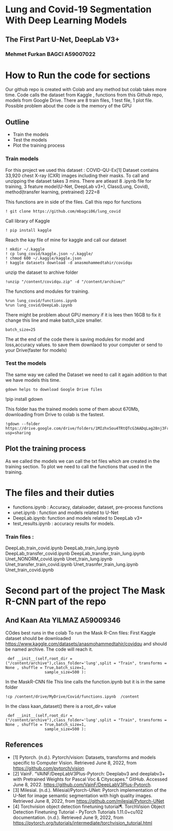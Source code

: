 # Lung and Covid-19 Segmentation With Deep Learning Models 
## The First Part U-Net, DeepLab V3+
### Mehmet Furkan BAGCI A59007022

# How to Run the code for sections 
Our github repo is created with Colab and any method but colab takes more time. Code calls the dataset from Kaggle , functions from this Github repo, models from Google Drive. There are 8 train files, 1 test file, 1 plot file. Possible problem about the code is the memory of the GPU
## Outline 
- Train the models 
- Test the models 
- Plot the training process 

### Train models 
For this project we used this dataset : COVID-QU-Ex[1] Dataset contains 33,920 chest X-ray (CXR) images including their masks. 
To call and unzipping the dataset takes 3 mins. 
There are atleast 8 .ipynb file for training, 3 feature model(U-Net, DeepLab v3+), Class(Lung, Covid), method(transfer learning, pretrained) 2*2*2=8  

This functions are in side of the files.
Call this repo for functions 
```
! git clone https://github.com/mbagci06/lung_covid
```
Call library of Kaggle
```
! pip install kaggle
```
Reach the kay file of mine for kaggle and call our dataset
```
! mkdir ~/.kaggle
! cp lung_covid/kaggle.json ~/.kaggle/
! chmod 600 ~/.kaggle/kaggle.json
! kaggle datasets download -d anasmohammedtahir/covidqu
```
unzip the dataset to archive folder
```
!unzip "/content/covidqu.zip" -d "/content/archive/" 
```
The functions and modules for training.
```
%run lung_covid/functions.ipynb
%run lung_covid/DeepLab.ipynb

```
There might be problem about GPU memory if it is lees then 16GB to fix it change this line and make batch_size smaller.
```
batch_size=25
```

The at the end of the code there is saving modules for model and loss,accuracy values. to save them downlaod to your computer or send to your Drive(faster for models) 

### Test the models 
The same way we called the Dataset we need to call it again addition to that we have models this time. 
```
gdown helps to download Google Drive files 
```
!pip install gdown

This folder has the trained models some of them about 670Mb, downloading from Drive to colab is the fastest. 
```
!gdown --folder https://drive.google.com/drive/folders/1MIzhxSou4TRtQTcG3AADqLag28nj3FrV?usp=sharing
```
## Plot the training process
As we called the models we can call the txt files which are created in the training section. 
To plot we need to call the functions that used in the training. 

# The files and their duties 
- functions.ipynb : Accuracy, dataloader, dataset, pre-process  functions
- unet.ipynb : function and models related to U-Net 
- DeepLab.ipynb: function and models related to DeepLab v3+
- test_results.ipynb : accuracy results for models.
### Train files : 
DeepLab_train_covid.ipynb 
DeepLab_train_lung.ipynb 
DeepLab_transfer_covid.ipynb 
DeepLab_transfer_train_lung.ipynb 
Unet_NONORM_covid.ipynb 
Unet_train_lung.ipynb 
Unet_transfer_train_covid.ipynb 
Unet_trasnfer_train_lung.ipynb
Unet_train_covid.ipynb

# Second part of the project The Mask R-CNN part of the repo 
## And Kaan Ata YILMAZ A59009346
COdes best runs in the colab
To run the Mask R-Cnn files:
First Kaggle dataset should be downloaded https://www.kaggle.com/datasets/anasmohammedtahir/covidqu
and should be named archive. The code will reach it.

```
 def __init__(self,root_dir = ("/content/archive"),class_folder='lung',split = "Train", transforms = None , shuffle = True,batch_size=1,
                 sample_size=500 ):
```


In the MaskR-CNN file
This line calls the function.ipynb but it is in the same folder

```
!cp /content/drive/MyDrive/Covid/functions.ipynb  /content  
```

In the class kaan_dataset() there is a root_dir= value 

```
 def __init__(self,root_dir = ("/content/archive"),class_folder='lung',split = "Train", transforms = None , shuffle = True,batch_size=1,
                 sample_size=500 ):
```

## References
- [1] Pytorch. (n.d.). Pytorch/vision: Datasets, transforms and models specific to Computer Vision. Retrieved June 8, 2022, from https://github.com/pytorch/vision
- [2] VainF. “VAINF/DeepLabV3Plus-Pytorch: Deeplabv3 and deeplabv3+ with Pretrained Weights for Pascal Voc &amp; Cityscapes.” GitHub. Accessed June 8, 2022. https://github.com/VainF/DeepLabV3Plus-Pytorch. 
- [3] Milesial. (n.d.). Milesial/Pytorch-UNet: Pytorch implementation of the U-Net for image semantic segmentation with high quality images. Retrieved June 8, 2022, from https://github.com/milesial/Pytorch-UNet
- [4] Torchvision object detection finetuning tutorial¶. TorchVision Object Detection Finetuning Tutorial - PyTorch Tutorials 1.11.0+cu102 documentation. (n.d.). Retrieved June 9, 2022, from https://pytorch.org/tutorials/intermediate/torchvision_tutorial.html
